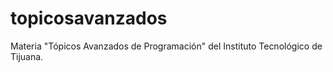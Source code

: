 # topicosavanzados
Materia "Tópicos Avanzados de Programación" del Instituto Tecnológico de Tijuana.
